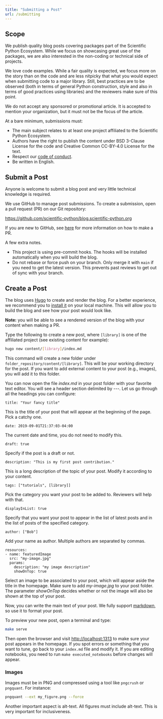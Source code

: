 ```yaml
---
title: "Submitting a Post"
url: /submitting
---
```


## Scope

We publish quality blog posts covering packages part of the Scientific Python
Ecosystem. While we focus on showcasing great use of the packages, we are also
interested in the non-coding or technical side of projects.

We love code examples. While a fair quality is expected, we focus more on the
story than on the code and are less nitpicky that what you would expect
when submitting code to a major library. Still, best practices are to be
observed (both in terms of general Python construction, style and also
in terms of good practices using libraries) and the reviewers make sure of
this point.

We do not accept any sponsored or promotional article. It is accepted to
mention your organization, but it must not be the focus of the article.

At a bare minimum, submissions must:

- The main subject relates to at least one project affiliated to the
  Scientific Python Ecosystem.
- Authors have the right to publish the content under BSD 3-Clause
  License for the code and Creative Common CC-BY-4.0 License for the text.
- Respect our
  [code of conduct](https://scientific-python.org/code_of_conduct/).
- Be written in English.

## Submit a Post

Anyone is welcome to submit a blog post and very little technical
knowledge is required.

We use GitHub to manage post submissions. To create a submission, open a pull
request (PR) on our Git repository:

https://github.com/scientific-python/blog.scientific-python.org

If you are new to GitHub, see
[here](https://learn.scientific-python.org/contributors/setup/git-intro/)
for more information on how to make a PR.

A few extra notes.

- This project is using pre-commit hooks. The hooks will
  be installed automatically when you will build the blog.
- Do not rebase or force push on your branch. Only merge it with `main` if you
  need to get the latest version. This prevents past reviews to get out of
  sync with your branch.

## Create a Post

The blog uses [Hugo](https://gohugo.io/) to create and render the blog.
For a better experience, we recommend you to
[install it](https://gohugo.io/getting-started/quick-start/#step-1-install-hugo)
on your local machine. This will allow you to build the blog and see
how your post would look like.

**Note:** you will be able to see a rendered version of the blog with your
content when making a PR.

Type the following to create a new post, where `[library]` is one of the
affiliated project (see existing content for example):

```bash
hugo new content/[library]/index.md
```

This command will create a new folder under `folder_repository/content/[library]`.
This will be your working directory for the post. If you want to add external
content to your post (e.g., images), you will add it to this folder.

You can now open the file _index.md_ in your post folder with your favorite
text editor. You will see a header section delimited by ---. Let us go through
all the headings you can configure:

```
title: "Your fancy title"
```

This is the title of your post that will appear at the beginning of the page.
Pick a catchy one.

```
date: 2019-09-01T21:37:03-04:00
```

The current date and time, you do not need to modify this.

```
draft: true
```

Specify if the post is a draft or not.

```
description: "This is my first post contribution."
```

This is a long description of the topic of your post. Modify it according to
your content.

```
tags: ["tutorials", [library]]
```

Pick the category you want your post to be added to. Reviewers will help with
that.

```
displayInList: true
```

Specify that you want your post to appear in the list of latest posts and in
the list of posts of the specified category.

```
author: ["Bob"]
```

Add your name as author. Multiple authors are separated by commas.

```
resources:
- name: featuredImage
  src: "my-image.jpg"
  params:
    description: "my image description"
    showOnTop: true
```

Select an image to be associated to your post, which will appear aside the
title in the homepage. Make sure to add _my-image.jpg_ to your post folder.
The parameter _showOnTop_ decides whether or not the image will also be shown
at the top of your post.

Now, you can write the main text of your post. We fully support
[markdown](https://markdown-guide.readthedocs.io/en/latest/basics.html),
so use it to format your post.

To preview your new post, open a terminal and type:

```bash
make serve
```

Then open the browser and visit [http://localhost:1313](http://localhost:1313)
to make sure your post appears in the homepage. If you spot errors or something
that you want to tune, go back to your `index.md` file and modify it.
If you are editing notebooks, you need to run `make executed_notebooks`
before changes will appear.

### Images

Images must be in PNG and compressed using a tool like `pngcrush` or
`pngquant`. For instance:

```bash
pngquant --ext my_figure.png --force
```

Another important aspect is alt-text. All figures must include alt-text.
This is very important for inclusiveness.
